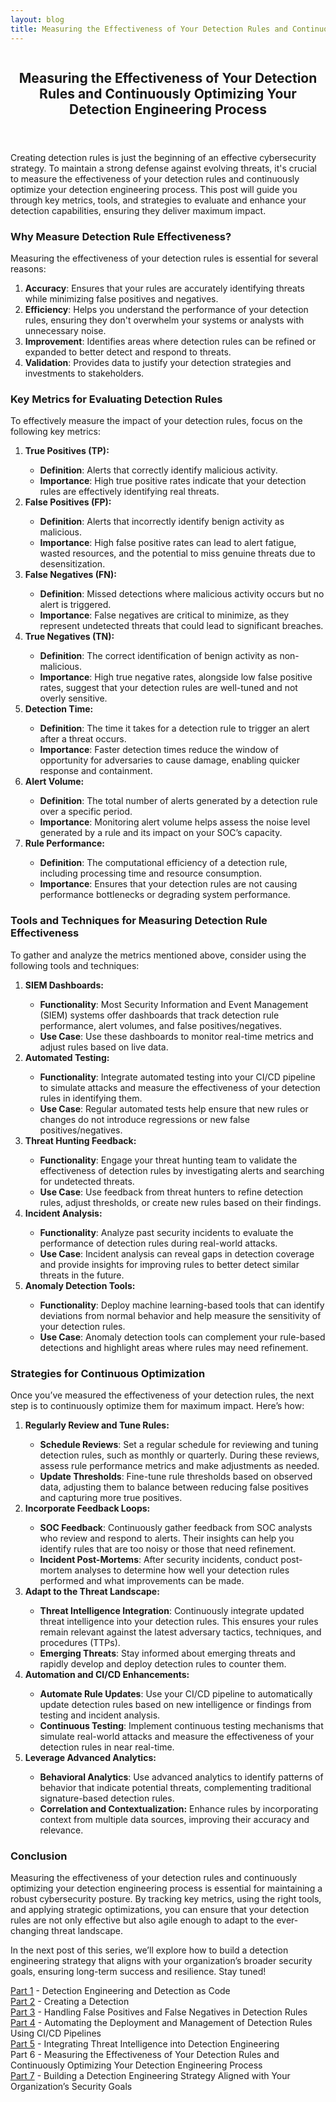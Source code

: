 ```yaml
---
layout: blog
title: Measuring the Effectiveness of Your Detection Rules and Continuously Optimizing Your Detection Engineering Process
---
```



<div id="main" class="s-content__main large-8 column">
<article class="entry">

<header class="entry__header">

<h2 class="entry__title h1">
   Measuring the Effectiveness of Your Detection Rules and Continuously Optimizing Your Detection Engineering Process
</h2>        
</header>

<div class="entry__content">
<p>Creating detection rules is just the beginning of an effective cybersecurity strategy. To maintain a strong defense against evolving threats, it's crucial to measure the effectiveness of your detection rules and continuously optimize your detection engineering process. This post will guide you through key metrics, tools, and strategies to evaluate and enhance your detection capabilities, ensuring they deliver maximum impact.</p>

<h3>Why Measure Detection Rule Effectiveness?</h3>
<p>Measuring the effectiveness of your detection rules is essential for several reasons:
<ol>
    <li><strong>Accuracy</strong>: Ensures that your rules are accurately identifying threats while minimizing false positives and negatives.</li>
    <li><strong>Efficiency</strong>: Helps you understand the performance of your detection rules, ensuring they don't overwhelm your systems or analysts with unnecessary noise.</li>
    <li><strong>Improvement</strong>: Identifies areas where detection rules can be refined or expanded to better detect and respond to threats.</li>
    <li><strong>Validation</strong>: Provides data to justify your detection strategies and investments to stakeholders.</li>
</ol></p>
<h3>Key Metrics for Evaluating Detection Rules</h3>
<p>To effectively measure the impact of your detection rules, focus on the following key metrics:
<ol>
    <li><strong>True Positives (TP):</strong></li>
    <ul>
        <li><strong>Definition</strong>: Alerts that correctly identify malicious activity.</li>
        <li><strong>Importance</strong>: High true positive rates indicate that your detection rules are effectively identifying real threats.</li>
    </ul>
    <li><strong>False Positives (FP):</strong></li>
    <ul>
        <li><strong>Definition</strong>: Alerts that incorrectly identify benign activity as malicious.</li>
        <li><strong>Importance</strong>: High false positive rates can lead to alert fatigue, wasted resources, and the potential to miss genuine threats due to desensitization.</li>
    </ul>
    <li><strong>False Negatives (FN):</strong></li>
    <ul>
        <li><strong>Definition</strong>: Missed detections where malicious activity occurs but no alert is triggered.</li>
        <li><strong>Importance</strong>: False negatives are critical to minimize, as they represent undetected threats that could lead to significant breaches.</li>
    </ul>
    <li><strong>True Negatives (TN):</strong></li>
    <ul>
        <li><strong>Definition</strong>: The correct identification of benign activity as non-malicious.</li>
        <li><strong>Importance</strong>: High true negative rates, alongside low false positive rates, suggest that your detection rules are well-tuned and not overly sensitive.</li>
    </ul>
    <li><strong>Detection Time:</strong></li>
    <ul>
        <li><strong>Definition</strong>: The time it takes for a detection rule to trigger an alert after a threat occurs.</li>
        <li><strong>Importance</strong>: Faster detection times reduce the window of opportunity for adversaries to cause damage, enabling quicker response and containment.</li>
    </ul>
    <li><strong>Alert Volume:</strong></li>
    <ul>
        <li><strong>Definition</strong>: The total number of alerts generated by a detection rule over a specific period.</li>
        <li><strong>Importance</strong>: Monitoring alert volume helps assess the noise level generated by a rule and its impact on your SOC’s capacity.</li>
    </ul>
    <li><strong>Rule Performance:</strong></li>
    <ul>
        <li><strong>Definition</strong>: The computational efficiency of a detection rule, including processing time and resource consumption.</li>
        <li><strong>Importance</strong>: Ensures that your detection rules are not causing performance bottlenecks or degrading system performance.</li>
    </ul>
</ol></p>
<h3>Tools and Techniques for Measuring Detection Rule Effectiveness</h3>
<p>To gather and analyze the metrics mentioned above, consider using the following tools and techniques:
<ol>
    <li><strong>SIEM Dashboards:</strong></li>
    <ul>
        <li><strong>Functionality</strong>: Most Security Information and Event Management (SIEM) systems offer dashboards that track detection rule performance, alert volumes, and false positives/negatives.</li>
        <li><strong>Use Case</strong>: Use these dashboards to monitor real-time metrics and adjust rules based on live data.</li>
    </ul>
    <li><strong>Automated Testing:</strong></li>
    <ul>
        <li><strong>Functionality</strong>: Integrate automated testing into your CI/CD pipeline to simulate attacks and measure the effectiveness of your detection rules in identifying them.</li>
        <li><strong>Use Case</strong>: Regular automated tests help ensure that new rules or changes do not introduce regressions or new false positives/negatives.</li>
    </ul>
    <li><strong>Threat Hunting Feedback:</strong></li>
    <ul>
        <li><strong>Functionality</strong>: Engage your threat hunting team to validate the effectiveness of detection rules by investigating alerts and searching for undetected threats.</li> 
        <li><strong>Use Case</strong>: Use feedback from threat hunters to refine detection rules, adjust thresholds, or create new rules based on their findings.</li>
    </ul>
    <li><strong>Incident Analysis:</strong></li>
    <ul>
        <li><strong>Functionality</strong>: Analyze past security incidents to evaluate the performance of detection rules during real-world attacks.</li>
        <li><strong>Use Case</strong>: Incident analysis can reveal gaps in detection coverage and provide insights for improving rules to better detect similar threats in the future.</li>
    </ul>
    <li><strong>Anomaly Detection Tools:</strong></li>
    <ul>
        <li><strong>Functionality</strong>: Deploy machine learning-based tools that can identify deviations from normal behavior and help measure the sensitivity of your detection rules.</li>
        <li><strong>Use Case</strong>: Anomaly detection tools can complement your rule-based detections and highlight areas where rules may need refinement.</li>
    </ul>
</ol></p>
<h3>Strategies for Continuous Optimization</h3>
<p>Once you’ve measured the effectiveness of your detection rules, the next step is to continuously optimize them for maximum impact. Here’s how:
<ol>
    <li><strong>Regularly Review and Tune Rules:</strong></li>
    <ul>
        <li><strong>Schedule Reviews</strong>: Set a regular schedule for reviewing and tuning detection rules, such as monthly or quarterly. During these reviews, assess rule performance metrics and make adjustments as needed.</li>
        <li><strong>Update Thresholds</strong>: Fine-tune rule thresholds based on observed data, adjusting them to balance between reducing false positives and capturing more true positives.</li>
    </ul>
   <li><strong> Incorporate Feedback Loops:</strong></li>
    <ul>
        <li><strong>SOC Feedback</strong>: Continuously gather feedback from SOC analysts who review and respond to alerts. Their insights can help you identify rules that are too noisy or those that need refinement.</li>
        <li><strong>Incident Post-Mortems</strong>: After security incidents, conduct post-mortem analyses to determine how well your detection rules performed and what improvements can be made.</li>
    </ul>
    <li><strong>Adapt to the Threat Landscape:</strong></li>
    <ul>
        <li><strong>Threat Intelligence Integration</strong>: Continuously integrate updated threat intelligence into your detection rules. This ensures your rules remain relevant against the latest adversary tactics, techniques, and procedures (TTPs).</li>
        <li><strong>Emerging Threats</strong>: Stay informed about emerging threats and rapidly develop and deploy detection rules to counter them.</li>
    </ul>
    <li><strong>Automation and CI/CD Enhancements:</strong></li>
    <ul>
        <li><strong>Automate Rule Updates</strong>: Use your CI/CD pipeline to automatically update detection rules based on new intelligence or findings from testing and incident analysis.</li>
        <li><strong>Continuous Testing</strong>: Implement continuous testing mechanisms that simulate real-world attacks and measure the effectiveness of your detection rules in near real-time.</li>
    </ul>
    <li><strong>Leverage Advanced Analytics:</strong></li>
    <ul>
        <li><strong>Behavioral Analytics</strong>: Use advanced analytics to identify patterns of behavior that indicate potential threats, complementing traditional signature-based detection rules.</li>
        <li><strong>Correlation and Contextualization:</strong> Enhance rules by incorporating context from multiple data sources, improving their accuracy and relevance.</li>
    </ul>
</ol></p>
<h3>Conclusion</h3>
<p>Measuring the effectiveness of your detection rules and continuously optimizing your detection engineering process is essential for maintaining a robust cybersecurity posture. By tracking key metrics, using the right tools, and applying strategic optimizations, you can ensure that your detection rules are not only effective but also agile enough to adapt to the ever-changing threat landscape.</p>

<p>In the next post of this series, we’ll explore how to build a detection engineering strategy that aligns with your organization’s broader security goals, ensuring long-term success and resilience. Stay tuned!</p>

<p><a href="../19/Detection-As-Code.html">Part 1</a> - Detection Engineering and Detection as Code<br>
<a href="../20/Creating-a-Detection.html">Part 2</a> - Creating a Detection<br>
<a href="../22/Detection-False-True-Positives.html">Part 3</a> - Handling False Positives and False Negatives in Detection Rules<br>
<a href="../23/Automating-the-Deployment-and-Management-of-Detection-Rules-Using-CI-CD-Pipelines.html">Part 4</a> - Automating the Deployment and Management of Detection Rules Using CI/CD Pipelines<br>
<a href="../26/Threat_Intelligence-Detection-Engineering.html">Part 5</a> - Integrating Threat Intelligence into Detection Engineering<br>
Part 6 - Measuring the Effectiveness of Your Detection Rules and Continuously Optimizing Your Detection Engineering Process<br>
<a href="../29/Detection-Strategy.html">Part 7</a> - Building a Detection Engineering Strategy Aligned with Your Organization’s Security Goals</p>


</div>
</article> <!-- end entry -->

</div> <!-- end main -->  